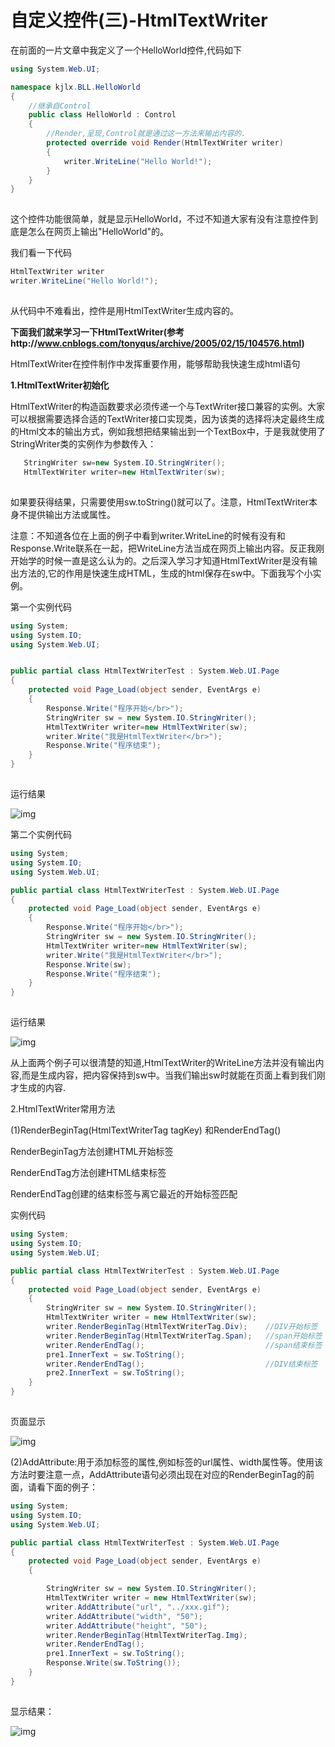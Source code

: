# 自定义控件(三)-HtmlTextWriter

 在前面的一片文章中我定义了一个HelloWorld控件,代码如下



```c#
using System.Web.UI;

namespace kjlx.BLL.HelloWorld
{
    //继承自Control
    public class HelloWorld : Control
    {
        //Render,呈现,Control就是通过这一方法来输出内容的.
        protected override void Render(HtmlTextWriter writer)
        {
            writer.WriteLine("Hello World!");
        }
    }
}
```

![点击并拖拽以移动](data:image/gif;base64,R0lGODlhAQABAPABAP///wAAACH5BAEKAAAALAAAAAABAAEAAAICRAEAOw==)

这个控件功能很简单，就是显示HelloWorld，不过不知道大家有没有注意控件到底是怎么在网页上输出"HelloWorld"的。



我们看一下代码

```csharp
HtmlTextWriter writer
writer.WriteLine("Hello World!");
```

![点击并拖拽以移动](data:image/gif;base64,R0lGODlhAQABAPABAP///wAAACH5BAEKAAAALAAAAAABAAEAAAICRAEAOw==)



从代码中不难看出，控件是用HtmlTextWriter生成内容的。

**下面我们就来学习一下HtmlTextWriter(参考http://www.cnblogs.com/tonyqus/archive/2005/02/15/104576.html)**

HtmlTextWriter在控件制作中发挥重要作用，能够帮助我快速生成html语句

**1.HtmlTextWriter初始化**

HtmlTextWriter的构造函数要求必须传递一个与TextWriter接口兼容的实例。大家可以根据需要选择合适的TextWriter接口实现类，因为该类的选择将决定最终生成的Html文本的输出方式，例如我想把结果输出到一个TextBox中，于是我就使用了StringWriter类的实例作为参数传入： 



```c#
   StringWriter sw=new System.IO.StringWriter(); 
   HtmlTextWriter writer=new HtmlTextWriter(sw); 
```

![点击并拖拽以移动](data:image/gif;base64,R0lGODlhAQABAPABAP///wAAACH5BAEKAAAALAAAAAABAAEAAAICRAEAOw==)

如果要获得结果，只需要使用sw.toString()就可以了。注意，HtmlTextWriter本身不提供输出方法或属性。



注意：不知道各位在上面的例子中看到writer.WriteLine的时候有没有和Response.Write联系在一起，把WriteLine方法当成在网页上输出内容。反正我刚开始学的时候一直是这么认为的。之后深入学习才知道HtmlTextWriter是没有输出方法的,它的作用是快速生成HTML，生成的html保存在sw中。下面我写个小实例。

第一个实例代码



```c#
using System;
using System.IO;
using System.Web.UI;


public partial class HtmlTextWriterTest : System.Web.UI.Page
{
    protected void Page_Load(object sender, EventArgs e)
    {
        Response.Write("程序开始</br>");
        StringWriter sw = new System.IO.StringWriter();
        HtmlTextWriter writer=new HtmlTextWriter(sw);
        writer.Write("我是HtmlTextWriter</br>");
        Response.Write("程序结束");
    }
}
```

![点击并拖拽以移动](data:image/gif;base64,R0lGODlhAQABAPABAP///wAAACH5BAEKAAAALAAAAAABAAEAAAICRAEAOw==)

运行结果



![img](https://pzy-images.oss-cn-hangzhou.aliyuncs.com/img/202206210853207.png)![点击并拖拽以移动](data:image/gif;base64,R0lGODlhAQABAPABAP///wAAACH5BAEKAAAALAAAAAABAAEAAAICRAEAOw==)


第二个实例代码



```c#
using System;
using System.IO;
using System.Web.UI;

public partial class HtmlTextWriterTest : System.Web.UI.Page
{
    protected void Page_Load(object sender, EventArgs e)
    {
        Response.Write("程序开始</br>");
        StringWriter sw = new System.IO.StringWriter();           
        HtmlTextWriter writer=new HtmlTextWriter(sw);            
        writer.Write("我是HtmlTextWriter</br>");
        Response.Write(sw);
        Response.Write("程序结束");
    }
}
```

![点击并拖拽以移动](data:image/gif;base64,R0lGODlhAQABAPABAP///wAAACH5BAEKAAAALAAAAAABAAEAAAICRAEAOw==)


 运行结果



![img](https://pzy-images.oss-cn-hangzhou.aliyuncs.com/img/202206210853184.png)![点击并拖拽以移动](data:image/gif;base64,R0lGODlhAQABAPABAP///wAAACH5BAEKAAAALAAAAAABAAEAAAICRAEAOw==)

从上面两个例子可以很清楚的知道,HtmlTextWriter的WriteLine方法并没有输出内容,而是生成内容，把内容保持到sw中。当我们输出sw时就能在页面上看到我们刚才生成的内容.

2.HtmlTextWriter常用方法

(1)RenderBeginTag(HtmlTextWriterTag tagKey) 和RenderEndTag() 

RenderBeginTag方法创建HTML开始标签<div>

RenderEndTag方法创建HTML结束标签</div>

RenderEndTag创建的结束标签与离它最近的开始标签匹配

实例代码



```c#
using System;
using System.IO;
using System.Web.UI;

public partial class HtmlTextWriterTest : System.Web.UI.Page
{
    protected void Page_Load(object sender, EventArgs e)
    {
        StringWriter sw = new System.IO.StringWriter();
        HtmlTextWriter writer = new HtmlTextWriter(sw);   
        writer.RenderBeginTag(HtmlTextWriterTag.Div);    //DIV开始标签
        writer.RenderBeginTag(HtmlTextWriterTag.Span);   //span开始标签
        writer.RenderEndTag();                           //span结束标签
        pre1.InnerText = sw.ToString();
        writer.RenderEndTag();                           //DIV结束标签
        pre2.InnerText = sw.ToString();
    }
}
```

![点击并拖拽以移动](data:image/gif;base64,R0lGODlhAQABAPABAP///wAAACH5BAEKAAAALAAAAAABAAEAAAICRAEAOw==)

页面显示



![img](https://pzy-images.oss-cn-hangzhou.aliyuncs.com/img/202206210853220.png)![点击并拖拽以移动](data:image/gif;base64,R0lGODlhAQABAPABAP///wAAACH5BAEKAAAALAAAAAABAAEAAAICRAEAOw==)


(2)AddAttribute:用于添加标签的属性,例如<img>标签的url属性、width属性等。使用该方法时要注意一点，AddAttribute语句必须出现在对应的RenderBeginTag的前面，请看下面的例子： 



```c#
using System;
using System.IO;
using System.Web.UI;

public partial class HtmlTextWriterTest : System.Web.UI.Page
{
    protected void Page_Load(object sender, EventArgs e)
    {

        StringWriter sw = new System.IO.StringWriter();
        HtmlTextWriter writer = new HtmlTextWriter(sw); 
        writer.AddAttribute("url", "../xxx.gif");
        writer.AddAttribute("width", "50");
        writer.AddAttribute("height", "50");
        writer.RenderBeginTag(HtmlTextWriterTag.Img);
        writer.RenderEndTag();
        pre1.InnerText = sw.ToString();
        Response.Write(sw.ToString());
    }
}
```

![点击并拖拽以移动](data:image/gif;base64,R0lGODlhAQABAPABAP///wAAACH5BAEKAAAALAAAAAABAAEAAAICRAEAOw==)

显示结果：



![img](https://pzy-images.oss-cn-hangzhou.aliyuncs.com/img/202206210853232.png)![点击并拖拽以移动](data:image/gif;base64,R0lGODlhAQABAPABAP///wAAACH5BAEKAAAALAAAAAABAAEAAAICRAEAOw==)